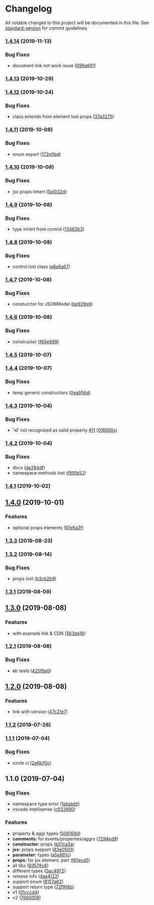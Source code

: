 # Changelog

All notable changes to this project will be documented in this file. See [standard-version](https://github.com/conventional-changelog/standard-version) for commit guidelines.

### [1.4.14](https://github.com/ui5-next/types/compare/v1.4.13...v1.4.14) (2019-11-13)


### Bug Fixes

* document link not work issue ([098a691](https://github.com/ui5-next/types/commit/098a691))



### [1.4.13](https://github.com/ui5-next/types/compare/v1.4.12...v1.4.13) (2019-10-29)



### [1.4.12](https://github.com/ui5-next/types/compare/v1.4.11...v1.4.12) (2019-10-24)


### Bug Fixes

* class extends from element lost props ([37a3275](https://github.com/ui5-next/types/commit/37a3275))



### [1.4.11](https://github.com/ui5-next/types/compare/v1.4.10...v1.4.11) (2019-10-08)


### Bug Fixes

* enum export ([172e0bd](https://github.com/ui5-next/types/commit/172e0bd))



### [1.4.10](https://github.com/ui5-next/types/compare/v1.4.9...v1.4.10) (2019-10-08)


### Bug Fixes

* jsx props inhert ([5a1032d](https://github.com/ui5-next/types/commit/5a1032d))



### [1.4.9](https://github.com/ui5-next/types/compare/v1.4.8...v1.4.9) (2019-10-08)


### Bug Fixes

* type inhert from control ([13463b3](https://github.com/ui5-next/types/commit/13463b3))



### [1.4.8](https://github.com/ui5-next/types/compare/v1.4.7...v1.4.8) (2019-10-08)


### Bug Fixes

* control lost class ([a8a6a67](https://github.com/ui5-next/types/commit/a8a6a67))



### [1.4.7](https://github.com/ui5-next/types/compare/v1.4.6...v1.4.7) (2019-10-08)


### Bug Fixes

* consturctor for JSONModel ([be929e6](https://github.com/ui5-next/types/commit/be929e6))



### [1.4.6](https://github.com/ui5-next/types/compare/v1.4.5...v1.4.6) (2019-10-08)


### Bug Fixes

* constructor ([f69e999](https://github.com/ui5-next/types/commit/f69e999))



### [1.4.5](https://github.com/ui5-next/types/compare/v1.4.4...v1.4.5) (2019-10-07)



### [1.4.4](https://github.com/ui5-next/types/compare/v1.4.3...v1.4.4) (2019-10-07)


### Bug Fixes

* temp generic constructors ([0ea956d](https://github.com/ui5-next/types/commit/0ea956d))



### [1.4.3](https://github.com/ui5-next/types/compare/v1.4.2...v1.4.3) (2019-10-04)


### Bug Fixes

* 'id' not recognized as valid property [#11](https://github.com/ui5-next/types/issues/11) ([016560c](https://github.com/ui5-next/types/commit/016560c))



### [1.4.2](https://github.com/ui5-next/types/compare/v1.4.1...v1.4.2) (2019-10-04)


### Bug Fixes

* docs ([de284df](https://github.com/ui5-next/types/commit/de284df))
* namespace methods lost ([f991b52](https://github.com/ui5-next/types/commit/f991b52))



### [1.4.1](https://github.com/ui5-next/types/compare/v1.4.0...v1.4.1) (2019-10-02)



## [1.4.0](https://github.com/ui5-next/types/compare/v1.3.3...v1.4.0) (2019-10-01)


### Features

* optional props elements ([61e6a2f](https://github.com/ui5-next/types/commit/61e6a2f))



### [1.3.3](https://github.com/ui5-next/types/compare/v1.3.2...v1.3.3) (2019-08-23)



### [1.3.2](https://github.com/ui5-next/types/compare/v1.3.1...v1.3.2) (2019-08-14)


### Bug Fixes

* props lost ([b3cb2b9](https://github.com/ui5-next/types/commit/b3cb2b9))



### [1.3.1](https://github.com/ui5-next/types/compare/v1.3.0...v1.3.1) (2019-08-09)



## [1.3.0](https://github.com/ui5-next/types/compare/v1.2.1...v1.3.0) (2019-08-08)


### Features

* with example link & CDN ([563de16](https://github.com/ui5-next/types/commit/563de16))



### [1.2.1](https://github.com/ui5-next/types/compare/v1.2.0...v1.2.1) (2019-08-08)


### Bug Fixes

* **ci:** tests ([425f8a0](https://github.com/ui5-next/types/commit/425f8a0))



## [1.2.0](https://github.com/ui5-next/types/compare/v1.1.2...v1.2.0) (2019-08-08)


### Features

* link with version ([47c21e7](https://github.com/ui5-next/types/commit/47c21e7))



### [1.1.2](https://github.com/ui5-next/types/compare/v1.1.1...v1.1.2) (2019-07-26)



### [1.1.1](https://github.com/ui5-next/types/compare/v1.1.0...v1.1.1) (2019-07-04)


### Bug Fixes

* circle ci ([2a6b70c](https://github.com/ui5-next/types/commit/2a6b70c))



## 1.1.0 (2019-07-04)


### Bug Fixes

* namespace type error ([1ebabbf](https://github.com/ui5-next/types/commit/1ebabbf))
* vscode intellisense ([c932690](https://github.com/ui5-next/types/commit/c932690))


### Features

* property & aggr types ([506169d](https://github.com/ui5-next/types/commit/506169d))
* **comments:** for events/properties/aggrs ([7294ed9](https://github.com/ui5-next/types/commit/7294ed9))
* **constructor:** props ([b01ca2a](https://github.com/ui5-next/types/commit/b01ca2a))
* **jsx:** props support ([83e0503](https://github.com/ui5-next/types/commit/83e0503))
* **parameter:** types ([a5e861c](https://github.com/ui5-next/types/commit/a5e861c))
* **props:** for jsx element, part ([f61ecd5](https://github.com/ui5-next/types/commit/f61ecd5))
* all libs ([93578c6](https://github.com/ui5-next/types/commit/93578c6))
* different types ([0ac4972](https://github.com/ui5-next/types/commit/0ac4972))
* release info ([4ae4122](https://github.com/ui5-next/types/commit/4ae4122))
* support enum ([8157a62](https://github.com/ui5-next/types/commit/8157a62))
* support return type ([72f916b](https://github.com/ui5-next/types/commit/72f916b))
* v1 ([01cccd4](https://github.com/ui5-next/types/commit/01cccd4))
* v2 ([7665056](https://github.com/ui5-next/types/commit/7665056))
